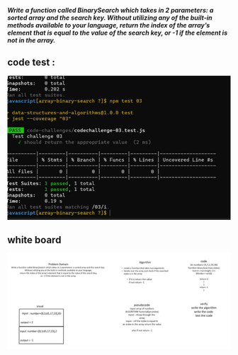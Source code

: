 ***Write a function called BinarySearch which takes in 2 parameters: a sorted array and the search key. Without utilizing any of the built-in methods available to your language, return the index of the array’s element that is equal to the value of the search key, or -1 if the element is not in the array.***

## code test :

![](test03.jpg)

## white board
![](code-challenge-3.jpg)
